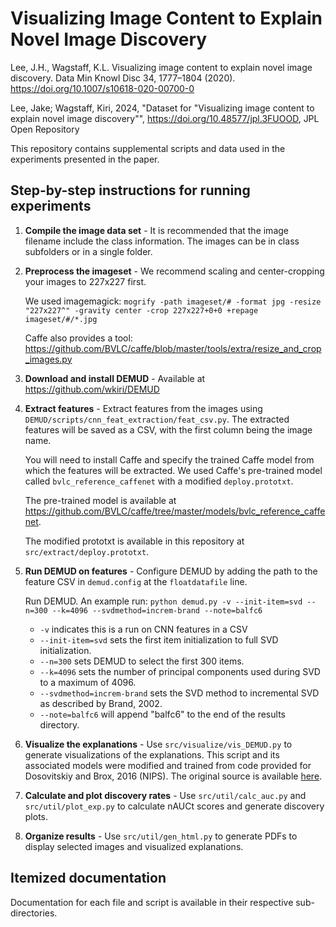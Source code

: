 # Visualizing Image Content to Explain Novel Image Discovery

Lee, J.H., Wagstaff, K.L. Visualizing image content to explain novel image discovery. Data Min Knowl Disc 34, 1777–1804 (2020). https://doi.org/10.1007/s10618-020-00700-0

Lee, Jake; Wagstaff, Kiri, 2024, "Dataset for "Visualizing image content to explain novel image discovery"", https://doi.org/10.48577/jpl.3FUOOD, JPL Open Repository

This repository contains supplemental scripts and data used in the experiments presented in the paper.

## Step-by-step instructions for running experiments

1. **Compile the image data set** - It is recommended that the image filename include the class information. The images can be in class subfolders or in a single folder.

2. **Preprocess the imageset** - We recommend scaling and center-cropping your images to 227x227 first.

	We used imagemagick: `mogrify -path imageset/# -format jpg -resize "227x227^" -gravity center -crop 227x227+0+0 +repage imageset/#/*.jpg`

	Caffe also provides a tool: https://github.com/BVLC/caffe/blob/master/tools/extra/resize_and_crop_images.py

3. **Download and install DEMUD** - Available at https://github.com/wkiri/DEMUD

4. **Extract features** - Extract features from the images using `DEMUD/scripts/cnn_feat_extraction/feat_csv.py`. The extracted features will be saved as a CSV, with the first column being the image name.

	You will need to install Caffe and specify the trained Caffe model from which the features will be extracted.  We used Caffe's pre-trained model called `bvlc_reference_caffenet` with a modified `deploy.prototxt`.

	The pre-trained model is available at https://github.com/BVLC/caffe/tree/master/models/bvlc_reference_caffenet.

	The modified prototxt is available in this repository at `src/extract/deploy.prototxt`.

5. **Run DEMUD on features** - Configure DEMUD by adding the path to the feature CSV in `demud.config` at the `floatdatafile` line.

	Run DEMUD. An example run: `python demud.py -v --init-item=svd --n=300 --k=4096 --svdmethod=increm-brand --note=balfc6`

	- `-v` indicates this is a run on CNN features in a CSV
	- `--init-item=svd` sets the first item initialization to full SVD initialization.
	- `--n=300` sets DEMUD to select the first 300 items.
	- `--k=4096` sets the number of principal components used during SVD to a maximum of 4096.
	- `--svdmethod=increm-brand` sets the SVD method to incremental SVD as described by Brand, 2002.
	- `--note=balfc6` will append "balfc6" to the end of the results directory.

6. **Visualize the explanations** - Use `src/visualize/vis_DEMUD.py` to generate visualizations of the explanations. This script and its associated models were modified and trained from code provided for Dosovitskiy and Brox, 2016 (NIPS). The original source is available [here](https://lmb.informatik.uni-freiburg.de/resources/software.php).

7. **Calculate and plot discovery rates** - Use `src/util/calc_auc.py` and `src/util/plot_exp.py` to calculate nAUCt scores and generate discovery plots.

8. **Organize results** - Use `src/util/gen_html.py` to generate PDFs to display selected images and visualized explanations.

## Itemized documentation

Documentation for each file and script is available in their respective sub-directories.

